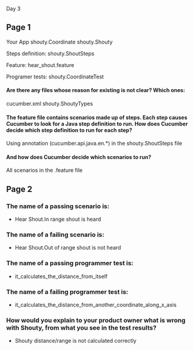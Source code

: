 Day 3

## Page 1

Your App
shouty.Coordinate
shouty.Shouty

Steps definition:
shouty.ShoutSteps

Feature:
hear_shout.feature

Programer tests:
shouty.CoordinateTest

#### Are there any files whose reason for existing is not clear? Which ones:

cucumber.xml
shouty.ShoutyTypes


#### The feature file contains scenarios made up of steps. Each step causes Cucumber to look for a Java step definition to run. How does Cucumber decide which step definition to run for each step?

Using annotation (cucumber.api.java.en.*) in the shouty.ShoutSteps file

#### And how does Cucumber decide which scenarios to run?

All scenarios in the .feature file


## Page 2

### The name of a passing scenario is:
- Hear Shout.In range shout is heard

### The name of a failing scenario is:
- Hear Shout.Out of range shout is not heard

### The name of a passing programmer test is:
- it_calculates_the_distance_from_itself

### The name of a failing programmer test is:
- it_calculates_the_distance_from_another_coordinate_along_x_axis

### How would you explain to your product owner what is wrong with Shouty, from what you see in the test results?
- Shouty distance/range is not calculated correctly 